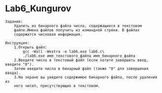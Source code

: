 Lab6_Kungurov
=============

    Задание:
        Удалить из бинарного файла числа, содержащиеся в текстовом
        файле.Имена файлов получить из командной строки. В файлах
        содержится числовая информация.
        
    Инструкция:
        1.Открыть файл:
            gcc -Wall -Wextra -o lab6.exe lab6.c\
            ./lab6.exe имя_текстового_файла имя_бинарного_файла
        2.Введите числа в текстовый файл (если хотите завершить ввод, введите "0").
        Затем введите числа в бинарный файл (также "0" для завершения ввода).
        3.На экране вы увидите содержимое бинарного файла, после удаления из
        него чисел, присутствующих в текстовом.